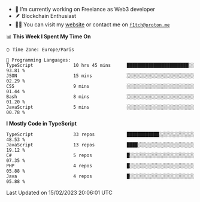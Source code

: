 - 🔭 I’m currently working on Freelance as Web3 developer
- 🪶 Blockchain Enthusiast
- 👨‍💻 You can visit my [website](https://f1tch.xyz) or contact me on [`f1tch@proton.me`](mailto:f1tch@proton.me)

<!--START_SECTION:waka-->
📊 **This Week I Spent My Time On** 

```text
⌚︎ Time Zone: Europe/Paris

💬 Programming Languages: 
TypeScript               10 hrs 45 mins      ███████████████████████░░   93.81 % 
JSON                     15 mins             ░░░░░░░░░░░░░░░░░░░░░░░░░   02.29 % 
CSS                      9 mins              ░░░░░░░░░░░░░░░░░░░░░░░░░   01.44 % 
Bash                     8 mins              ░░░░░░░░░░░░░░░░░░░░░░░░░   01.20 % 
JavaScript               5 mins              ░░░░░░░░░░░░░░░░░░░░░░░░░   00.78 % 

```

**I Mostly Code in TypeScript** 

```text
TypeScript               33 repos            ████████████░░░░░░░░░░░░░   48.53 % 
JavaScript               13 repos            ████░░░░░░░░░░░░░░░░░░░░░   19.12 % 
C#                       5 repos             █░░░░░░░░░░░░░░░░░░░░░░░░   07.35 % 
PHP                      4 repos             █░░░░░░░░░░░░░░░░░░░░░░░░   05.88 % 
Java                     4 repos             █░░░░░░░░░░░░░░░░░░░░░░░░   05.88 % 

```



 Last Updated on 15/02/2023 20:06:01 UTC
<!--END_SECTION:waka-->

